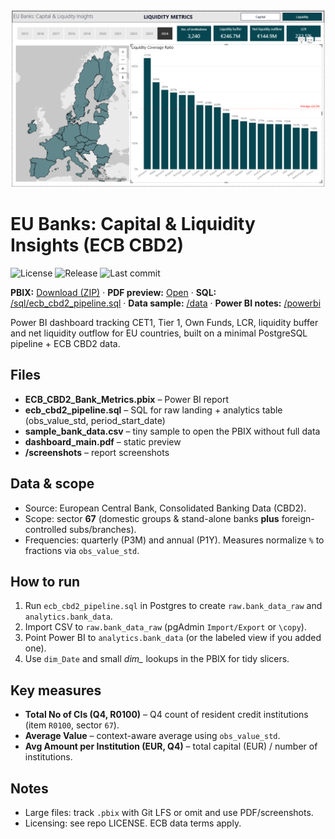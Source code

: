 ![Cover](docs/screenshots/Liquidity%20metrics%20screenshot.png)

# EU Banks: Capital & Liquidity Insights (ECB CBD2)

![License](https://img.shields.io/badge/license-MIT-informational)
![Release](https://img.shields.io/github/v/release/HarryWi/eu-banks-capital-liquidity-insights)
![Last commit](https://img.shields.io/github/last-commit/HarryWi/eu-banks-capital-liquidity-insights)

**PBIX:** [Download (ZIP)](../../releases/latest/download/ECB_CBD2_Bank_Metrics.pbix.zip) ·
**PDF preview:** [Open](docs/EU%20Banks%20_%20Capital%20%26%20Liquidity%20Insights.pdf) ·
**SQL:** [/sql/ecb_cbd2_pipeline.sql](sql/ecb_cbd2_pipeline.sql) ·
**Data sample:** [/data](data/) ·
**Power BI notes:** [/powerbi](powerbi/)

Power BI dashboard tracking CET1, Tier 1, Own Funds, LCR, liquidity buffer and net liquidity outflow for EU countries, built on a minimal PostgreSQL pipeline + ECB CBD2 data.

## Files
- **ECB_CBD2_Bank_Metrics.pbix** – Power BI report
- **ecb_cbd2_pipeline.sql** – SQL for raw landing + analytics table (obs_value_std, period_start_date)
- **sample_bank_data.csv** – tiny sample to open the PBIX without full data
- **dashboard_main.pdf** – static preview
- **/screenshots** – report screenshots

## Data & scope
- Source: European Central Bank, Consolidated Banking Data (CBD2).
- Scope: sector **67** (domestic groups & stand-alone banks **plus** foreign-controlled subs/branches).
- Frequencies: quarterly (P3M) and annual (P1Y). Measures normalize `%` to fractions via `obs_value_std`.

## How to run
1. Run `ecb_cbd2_pipeline.sql` in Postgres to create `raw.bank_data_raw` and `analytics.bank_data`.
2. Import CSV to `raw.bank_data_raw` (pgAdmin `Import/Export` or `\copy`).
3. Point Power BI to `analytics.bank_data` (or the labeled view if you added one).
4. Use `dim_Date` and small *dim_* lookups in the PBIX for tidy slicers.

## Key measures
- **Total No of CIs (Q4, R0100)** – Q4 count of resident credit institutions (item `R0100`, sector `67`).
- **Average Value** – context-aware average using `obs_value_std`.
- **Avg Amount per Institution (EUR, Q4)** – total capital (EUR) / number of institutions.

## Notes
- Large files: track `.pbix` with Git LFS or omit and use PDF/screenshots.
- Licensing: see repo LICENSE. ECB data terms apply.
